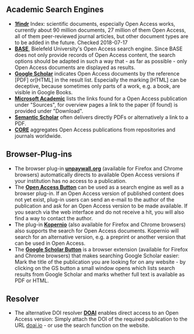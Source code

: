 
## Academic Search Engines

*	[**1findr**](https://1findr.1science.com/home)
Index: scientific documents, especially Open Access works, currently about 90 million documents, 27 million of them Open Access, all of them peer-reviewed journal articles, but other document types are to be added in the future.
Checked 2018-07-17
*	[**BASE**](https://www.base-search.net/), Bielefeld University's Open Access search engine. Since BASE does not only provide records of Open Access content, the search options should be adapted in such a way that - as far as possible - only Open Access documents are displayed as results.
*	[**Google Scholar**](https://scholar.google.com/) indicates Open Access documents by the reference [PDF] or[HTML] in the result list. Especially the marking [HTML] can be deceptive, because sometimes only parts of a work, e.g. a book, are visible in Google Books.
*	[**Microsoft Academic**](https://academic.microsoft.com/) lists the links found for a Open Access publication under "Sources", for overview pages a link to the paper (if found) is provided under "Download".
*	[**Semantic Scholar**](https://www.semanticscholar.org/) often delivers directly PDFs or alternatively a link to a PDF.
*	[**CORE**](https://core.ac.uk/) aggregates Open Access publications from repositories and journals worldwide.


## Browser-Plug-ins

*	The browser plug-in [**unpaywall.org**](http://unpaywall.org/) (available for Firefox and Chrome browsers) automatically directs to available Open Access versions if your institution has no access to a publication.
*	The [**Open Access Button**](https://openaccessbutton.org/) can be used as a search engine as well as a browser plug-in. If an Open Access version of published content does not yet exist, plug-in users can send an e-mail to the author of the publication and ask for an Open Access version to be made available. If you search via the web interface and do not receive a hit, you will also find a way to contact the author.
*	The plug-in [**Kopernio**](https://kopernio.com/) (also available for Firefox and Chrome browsers) also supports the search for Open Access documents. Kopernio will search for an alternative version, e.g. a preprint or another version that can be used in Open Access. 
* The [**Google Scholar Button**](https://chrome.google.com/webstore/detail/google-scholar-button/ldipcbpaocekfooobnbcddclnhejkcpn?hl=en) is a browser extension (available for Firefox and Chrome browsers) that makes searching Google Scholar easier: Mark the title of the publication you are looking for on any website - by clicking on the GS button a small window opens which lists search results from Google Scholar and marks whether full text is available as PDF or HTML.

## Resolver

* The alternative DOI resolver [**DOAI**](http://doai.io/) enables direct access to an Open Access version: Simply attach the DOI of the required publication to the URL [doai.io](http://doai.io/) - or use the search function on the website.

